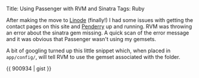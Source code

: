 Title: Using Passenger with RVM and Sinatra
Tags: Ruby

After making the move to [Linode](http://linode.com) (finally!) I had some issues with getting the contact pages on this site and [Penderry](http://Penderry.com) up and running. RVM was throwing an error about the sinatra gem missing. A quick scan of the error message and it was obvious that Passenger wasn't using my gemsets.

A bit of googling turned up this little snippet which, when placed in `app/config/`, will tell RVM to use the gemset associated with the folder.

{{ 900934 | gist }}
